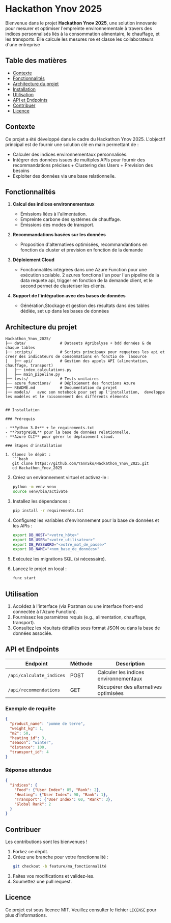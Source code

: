 # Hackathon Ynov 2025

Bienvenue dans le projet **Hackathon Ynov 2025**, une solution innovante pour mesurer et optimiser l'empreinte environnementale à travers des indices personnalisés liés à la consommation alimentaire, le chauffage, et les transports.
Elle calcule les mesures rse et classe les collaborateurs d'une entreprise

## Table des matières

- [Contexte](#contexte)
- [Fonctionnalités](#fonctionnalités)
- [Architecture du projet](#architecture-du-projet)
- [Installation](#installation)
- [Utilisation](#utilisation)
- [API et Endpoints](#api-et-endpoints)
- [Contribuer](#contribuer)
- [Licence](#licence)

## Contexte

Ce projet a été développé dans le cadre du Hackathon Ynov 2025. L'objectif principal est de fournir une solution clé en main permettant de :

- Calculer des indices environnementaux personnalisés.
- Intégrer des données issues de multiples APIs pour fournir des recommandations précises + Clustering des Users + Prevision des besoins
- Exploiter des données via une base relationnelle.

## Fonctionnalités

1. **Calcul des indices environnementaux**
   - Émissions liées à l'alimentation.
   - Empreinte carbone des systèmes de chauffage.
   - Émissions des modes de transport.

2. **Recommandations basées sur les données**
   - Proposition d'alternatives optimisées, recommandantions en fonction du cluster et prevision en fonction de la demande

3. **Déploiement Cloud**
   - Fonctionnalités intégrées dans une Azure Function pour une exécution scalable. 2 azures fonctions l'un pour l'un pipeline de la data requete api, trigger en fonction de la demande client, et le second permet de clusteriser les clients.

4. **Support de l'intégration avec des bases de données**
   - Génération,Stockage et gestion des résultats dans des tables dédiée, set up dans les bases de données

## Architecture du projet

```
Hackathon_Ynov_2025/
├── data/               # Datasets Agribalyse + bdd données & de chaque tables
├── scripts/            # Scripts principaux pour requetees les api et creer des indicateurs de consommations en fonctio de  lasource
│   ├── api/            # Gestion des appels API (alimentation, chauffage, transport)
│   ├── index_calculations.py
│   ├── main_pipeline.py
├── tests/              # Tests unitaires
├── azure_functions/    # Déploiement des fonctions Azure
├── README.md           # Documentation du projet
|── models/   avec son notebook pour set up l'installation,  developpe les modèles et le raisonnement des différents éléments


## Installation

### Prérequis

- **Python 3.8+** + le requirements.txt
- **PostgreSQL** pour la base de données relationnelle.
- **Azure CLI** pour gérer le déploiement cloud.

### Étapes d'installation

1. Clonez le dépôt :
   ```bash
   git clone https://github.com/YannSko/Hackathon_Ynov_2025.git
   cd Hackathon_Ynov_2025
   ```

2. Créez un environnement virtuel et activez-le :
   ```bash
   python -m venv venv
   source venv/bin/activate 
   ```

3. Installez les dépendances :
   ```bash
   pip install -r requirements.txt
   ```

4. Configurez les variables d'environnement pour la base de données et les APIs :
   ```bash
   export DB_HOST="<votre_hôte>"
   export DB_USER="<votre_utilisateur>"
   export DB_PASSWORD="<votre_mot_de_passe>"
   export DB_NAME="<nom_base_de_données>"
   ```

5. Exécutez les migrations SQL (si nécessaire).

6. Lancez le projet en local :
   ```bash
   func start
   ```

## Utilisation

1. Accédez à l'interface (via Postman ou une interface front-end connectée à l'Azure Function).
2. Fournissez les paramètres requis (e.g., alimentation, chauffage, transport).
3. Consultez les résultats détaillés sous format JSON ou dans la base de données associée.

## API et Endpoints

| Endpoint                  | Méthode | Description                                   |
|---------------------------|---------|-----------------------------------------------|
| `/api/calculate_indices`  | POST    | Calculer les indices environnementaux        |
| `/api/recommendations`    | GET     | Récupérer des alternatives optimisées        |

### Exemple de requête

```json
{
  "product_name": "pomme de terre",
  "weight_kg": 1,
  "m2": 50,
  "heating_id": 3,
  "season": "winter",
  "distance": 100,
  "transport_id": 4
}
```

### Réponse attendue

```json
{
  "indices": {
    "Food": {"User Index": 85, "Rank": 2},
    "Heating": {"User Index": 90, "Rank": 1},
    "Transport": {"User Index": 60, "Rank": 3},
    "Global Rank": 2
  }
}
```

## Contribuer

Les contributions sont les bienvenues !

1. Forkez ce dépôt.
2. Créez une branche pour votre fonctionnalité :
   ```bash
   git checkout -b feature/ma_fonctionnalité
   ```
3. Faites vos modifications et validez-les.
4. Soumettez une pull request.

## Licence

Ce projet est sous licence MIT. Veuillez consulter le fichier `LICENSE` pour plus d'informations.
